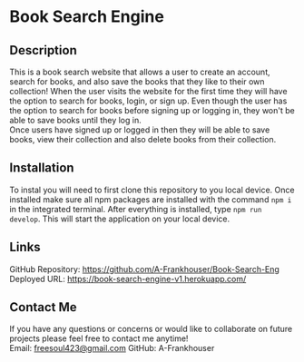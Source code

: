 # Book Search Engine
## Description
This is a book search website that allows a user to create an account, search for books, and also save the books that they like to their own collection! When the user visits the website for the first time they will have the option to search for books, login, or sign up. Even though the user has the option to search for books before signing up or logging in, they won't be able to save books until they log in. <br>
Once users have signed up or logged in then they will be able to save books, view their collection and also delete books from their collection.

## Installation
To instal you will need to first clone this repository to you local device. Once installed make sure all npm packages are installed with the command `npm i` in the integrated terminal. After everything is installed, type `npm run develop`. This will start the application on your local device.


## Links
GitHub Repository: https://github.com/A-Frankhouser/Book-Search-Eng
<br>
Deployed URL: https://book-search-engine-v1.herokuapp.com/ 

## Contact Me
If you have any questions or concerns or would like to collaborate on future projects please feel free to contact me anytime!
<br>
Email: freesoul423@gmail.com
GitHub: A-Frankhouser